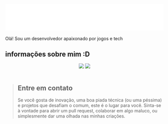 <img src="styles.svg"/>

Olá! Sou um desenvolvedor apaixonado por jogos e tech

## informações sobre mim :D
<div style="display: block; text-align: center; justify-items: left; ">
    <img width="33%" src="https://github-readme-stats.vercel.app/api?username=pessoa736&show_icons=true&theme=merko"/>
    <img width="25%" src="https://github-readme-stats.vercel.app/api/top-langs/?username=pessoa736&langs_count=8&layout=compact"/>
</div><br>

> ## Entre em contato
> Se você gosta de inovação, uma boa piada técnica (ou uma péssima) e projetos que desafiam o comum, este é o lugar para você. Sinta-se à vontade para abrir um pull request, colaborar em algo maluco, ou simplesmente dar uma olhada nas minhas criações. 
